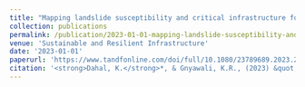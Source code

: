 ```yaml
---
title: "Mapping landslide susceptibility and critical infrastructure for spatial decision-making"
collection: publications
permalink: /publication/2023-01-01-mapping-landslide-susceptibility-and-critical-infr
venue: 'Sustainable and Resilient Infrastructure'
date: '2023-01-01'
paperurl: 'https://www.tandfonline.com/doi/full/10.1080/23789689.2023.2181552'
citation: '<strong>Dahal, K.</strong>*, & Gnyawali, K.R., (2023) &quot;Mapping landslide susceptibility and critical infrastructure for spatial decision-making.&quot; <i>Sustainable and Resilient Infrastructure</i>.'
---
```



